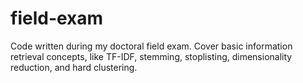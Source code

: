 field-exam
==========

Code written during my doctoral field exam. Cover basic information retrieval concepts, like TF-IDF, stemming, stoplisting, dimensionality reduction, and hard clustering.
